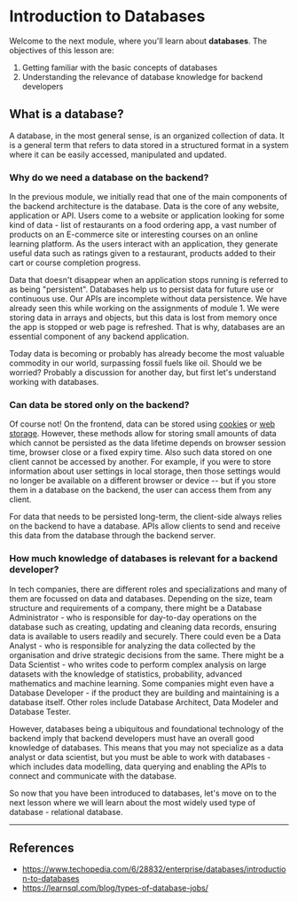 # Introduction to Databases
Welcome to the next module, where you'll learn about **databases**. The objectives of this lesson are:
1. Getting familiar with the basic concepts of databases
2. Understanding the relevance of database knowledge for backend developers

## What is a database?
A database, in the most general sense, is an organized collection of data. It is a general term that refers to data stored in a structured format in a system where it can be easily accessed, manipulated and updated.

### Why do we need a database on the backend?
In the previous module, we initially read that one of the main components of the backend architecture is the database. Data is the core of any website, application or API. Users come to a website or application looking for some kind of data - list of restaurants on a food ordering app, a vast number of products on an E-commerce site or interesting courses on an online learning platform. As the users interact with an application, they generate useful data such as ratings given to a restaurant, products added to their cart or course completion progress.

Data that doesn't disappear when an application stops running is referred to as being "persistent". Databases help us to persist data for future use or continuous use. Our APIs are incomplete without data persistence. We have already seen this while working on the assignments of module 1. We were storing data in arrays and objects, but this data is lost from memory once the app is stopped or web page is refreshed. That is why, databases are an essential component of any backend application.

Today data is becoming or probably has already become the most valuable commodity in our world, surpassing fossil fuels like oil. Should we be worried? Probably a discussion for another day, but first let's understand working with databases.

### Can data be stored only on the backend?
Of course not! On the frontend, data can be stored using [cookies](https://developer.mozilla.org/en-US/docs/Web/HTTP/Cookies) or [web storage](https://developer.mozilla.org/en-US/docs/Web/API/Web_Storage_API). However, these methods allow for storing small amounts of data which cannot be persisted as the data lifetime depends on browser session time, browser close or a fixed expiry time. Also such data stored on one client cannot be accessed by another. For example, if you were to store information about user
settings in local storage, then those settings would no longer be available on a
different browser or device -- but if you store them in a database on the backend, the user can access them from any client.

For data that needs to be persisted long-term, the client-side always relies on the backend to have a database. APIs allow clients to send and receive this data from the database through the backend server.

### How much knowledge of databases is relevant for a backend developer?
In tech companies, there are different roles and specializations and many of them are focussed on data and databases. Depending on the size, team structure and requirements of a company, there might be a Database Administrator - who is responsible for day-to-day operations on the database such as creating, updating and cleaning data records, ensuring data is available to users readily and securely. There could even be a Data Analyst - who is responsible for analyzing the data collected by the organisation and drive strategic decisions from the same. There might be a Data Scientist - who writes code to perform complex analysis on large datasets with the knowledge of statistics, probability, advanced mathematics and machine learning. Some companies might even have a Database Developer - if the product they are building and maintaining is a database itself. Other roles include Database Architect, Data Modeler and Database Tester.

However, databases being a ubiquitous and foundational technology of the backend imply that backend developers must have an overall good knowledge of databases. This means that you may not specialize as a data analyst or data scientist, but you must be able to work with databases - which includes data modelling, data querying and enabling the APIs to connect and communicate with the database.

So now that you have been introduced to databases, let's move on to the next lesson where we will learn about the most widely used type of database - relational database.

---
## References
- https://www.techopedia.com/6/28832/enterprise/databases/introduction-to-databases
- https://learnsql.com/blog/types-of-database-jobs/